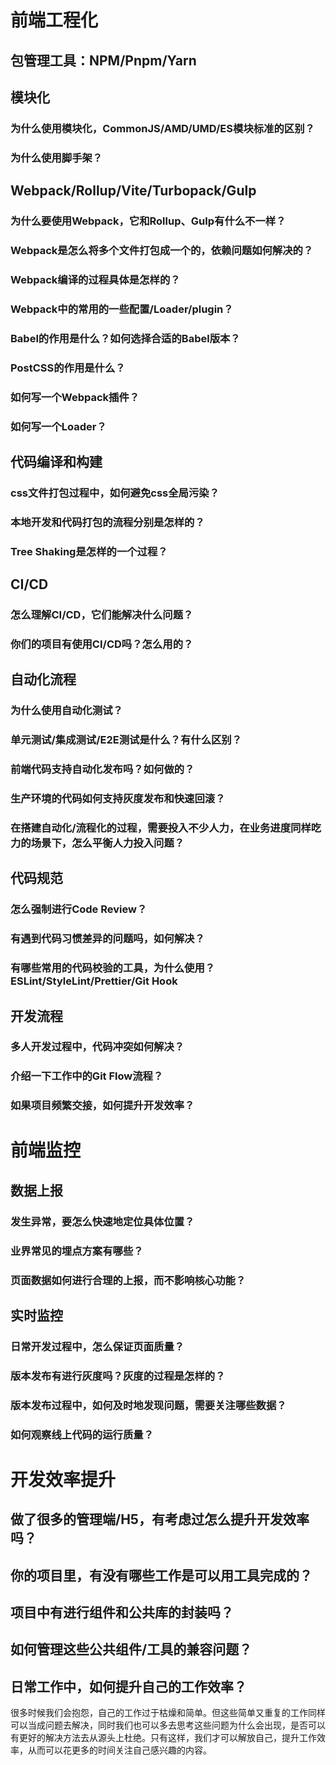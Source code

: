 # 前端工程化

## 包管理工具：NPM/Pnpm/Yarn

## 模块化

### 为什么使用模块化，CommonJS/AMD/UMD/ES模块标准的区别？

### 为什么使用脚手架？

## Webpack/Rollup/Vite/Turbopack/Gulp

### 为什么要使用Webpack，它和Rollup、Gulp有什么不一样？

### Webpack是怎么将多个文件打包成一个的，依赖问题如何解决的？

### Webpack编译的过程具体是怎样的？

### Webpack中的常用的一些配置/Loader/plugin？

### Babel的作用是什么？如何选择合适的Babel版本？

### PostCSS的作用是什么？

### 如何写一个Webpack插件？

### 如何写一个Loader？

## 代码编译和构建

### css文件打包过程中，如何避免css全局污染？

### 本地开发和代码打包的流程分别是怎样的？

### Tree Shaking是怎样的一个过程？

## CI/CD

### 怎么理解CI/CD，它们能解决什么问题？

### 你们的项目有使用CI/CD吗？怎么用的？

## 自动化流程

### 为什么使用自动化测试？

### 单元测试/集成测试/E2E测试是什么？有什么区别？

### 前端代码支持自动化发布吗？如何做的？

### 生产环境的代码如何支持灰度发布和快速回滚？

### 在搭建自动化/流程化的过程，需要投入不少人力，在业务进度同样吃力的场景下，怎么平衡人力投入问题？

## 代码规范

### 怎么强制进行Code Review？

### 有遇到代码习惯差异的问题吗，如何解决？

### 有哪些常用的代码校验的工具，为什么使用？ESLint/StyleLint/Prettier/Git Hook

## 开发流程

### 多人开发过程中，代码冲突如何解决？

### 介绍一下工作中的Git Flow流程？

### 如果项目频繁交接，如何提升开发效率？

# 前端监控

## 数据上报

### 发生异常，要怎么快速地定位具体位置？

### 业界常见的埋点方案有哪些？

### 页面数据如何进行合理的上报，而不影响核心功能？

## 实时监控

### 日常开发过程中，怎么保证页面质量？

### 版本发布有进行灰度吗？灰度的过程是怎样的？

### 版本发布过程中，如何及时地发现问题，需要关注哪些数据？

### 如何观察线上代码的运行质量？

# 开发效率提升

## 做了很多的管理端/H5，有考虑过怎么提升开发效率吗？

## 你的项目里，有没有哪些工作是可以用工具完成的？

## 项目中有进行组件和公共库的封装吗？

## 如何管理这些公共组件/工具的兼容问题？

## 日常工作中，如何提升自己的工作效率？

很多时候我们会抱怨，自己的工作过于枯燥和简单。但这些简单又重复的工作同样可以当成问题去解决，同时我们也可以多去思考这些问题为什么会出现，是否可以有更好的解决方法去从源头上杜绝。只有这样，我们才可以解放自己，提升工作效率，从而可以花更多的时间关注自己感兴趣的内容。














